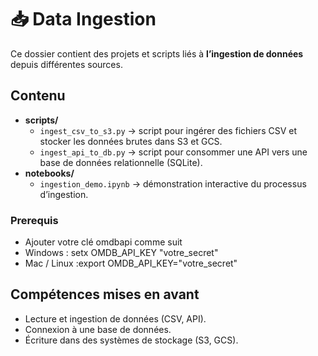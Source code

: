 # 📥 Data Ingestion

Ce dossier contient des projets et scripts liés à **l’ingestion de données** depuis différentes sources.

## Contenu
- **scripts/**
  - `ingest_csv_to_s3.py` → script pour ingérer des fichiers CSV et stocker les données brutes dans S3 et GCS.
  - `ingest_api_to_db.py` → script pour consommer une API vers une base de données relationnelle (SQLite).
- **notebooks/**
  - `ingestion_demo.ipynb` → démonstration interactive du processus d’ingestion.

### Prerequis
  - Ajouter votre clé omdbapi comme suit
  - Windows : setx OMDB_API_KEY "votre_secret"
  - Mac / Linux :export OMDB_API_KEY="votre_secret"

## Compétences mises en avant
- Lecture et ingestion de données (CSV, API).
- Connexion à une base de données.
- Écriture dans des systèmes de stockage (S3, GCS).
